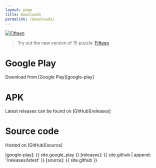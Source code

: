 ```yaml
---
layout: page
title: Downloads
permalink: /downloads/
---
```


<a href="https://play.google.com/store/apps/details?id=com.italankin.fifteen2">
    <img src="/assets/fifteen.png" alt="Fifteen">
</a>

> Try out the new version of 15 puzzle: [Fifteen](https://play.google.com/store/apps/details?id=com.italankin.fifteen2)

# Google Play

Download from [Google Play][google-play]

# APK

Latest releases can be found on [GitHub][releases]

# Source code

Hosted on [GitHub][source]

[google-play]: {{ site.google_play }}
[releases]: {{ site.github | append: '/releases/latest' }}
[source]: {{ site.github }}